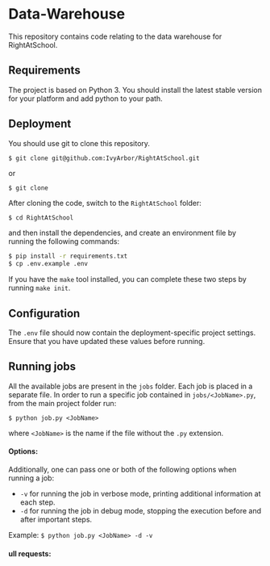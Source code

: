 # Data-Warehouse
This repository contains code relating to the data warehouse for RightAtSchool.

## Requirements

The project is based on Python 3. You should install the latest stable version for your platform and add python to your path.

## Deployment

You should use git to clone this repository.

```shell
$ git clone git@github.com:IvyArbor/RightAtSchool.git
```

or

```shell
$ git clone 
```

After cloning the code, switch to the `RightAtSchool` folder:

```bash
$ cd RightAtSchool
```

and then install the dependencies, and create an environment file by running the following commands:

```bash
$ pip install -r requirements.txt
$ cp .env.example .env
```

If you have the `make` tool installed, you can complete these two steps by running `make init`.

## Configuration

The `.env` file should now contain the deployment-specific project settings. Ensure that you have updated these values before running.

## Running jobs

All the available jobs are present in the `jobs` folder. Each job is placed in a separate file. In order to run a specific job contained in `jobs/<JobName>.py`, from the main project folder run:

```shell
$ python job.py <JobName>
```

where  `<JobName>` is the name if the file without the `.py` extension.

#### Options:

Additionally, one can pass one or both of the following options when running a job:

* `-v` for running the job in verbose mode, printing additional information at each step.
* `-d` for running the job in debug mode, stopping the execution before and after important steps.

Example: `$ python job.py <JobName> -d -v`

#### ull requests:
